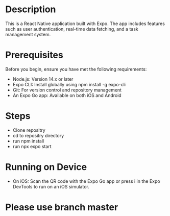 # Description
This is a React Native application built with Expo. The app includes features such as user authentication, real-time data fetching, and a task management system.

# Prerequisites
Before you begin, ensure you have met the following requirements:

- Node.js: Version 14.x or later
- Expo CLI: Install globally using npm install -g expo-cli
- Git: For version control and repository management
- An Expo Go app: Available on both iOS and Android

# Steps

- Clone repositry
- cd to repositry directory
- run npm install
- run npx expo start

# Running on Device

- On iOS: Scan the QR code with the Expo Go app or press i in the Expo DevTools to run on an iOS simulator.

# Please use branch master
